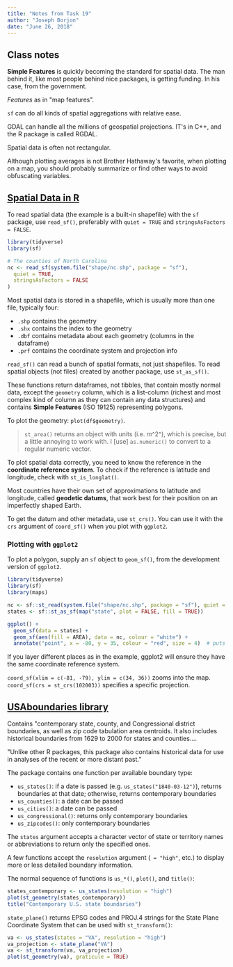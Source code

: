 ```yaml
---
title: "Notes from Task 19"
author: "Joseph Borjon"
date: "June 26, 2018"
---
```


## Class notes

**Simple Features** is quickly becoming the standard for spatial data. The man behind it, like most people behind nice packages, is getting funding. In his case, from the government.

*Features* as in "map features".

`sf` can do all kinds of spatial aggregations with relative ease.

GDAL can handle all the millions of geospatial projections. IT's in C++, and the R package is called RGDAL.

Spatial data is often not rectangular.

Although plotting averages is not Brother Hathaway's favorite, when plotting on a map, you should probably summarize or find other ways to avoid obfuscating variables.



## [Spatial Data in R](https://byuistats.github.io/M335/spatial_reading.html)

To read spatial data (the example is a built-in shapefile) with the `sf` package, use `read_sf()`, preferably with `quiet = TRUE` and `stringsAsFactors = FALSE`.

```r
library(tidyverse)
library(sf)

# The counties of North Carolina
nc <- read_sf(system.file("shape/nc.shp", package = "sf"), 
  quiet = TRUE,  
  stringsAsFactors = FALSE
)
```

Most spatial data is stored in a shapefile, which is usually more than one file, typically four:

  * `.shp` contains the geometry
  * `.shx` contains the index to the geometry
  * `.dbf` contains metadata about each geometry (columns in the dataframe)
  * `.prf` contains the coordinate system and projection info

`read_sf()` can read a bunch of spatial formats, not just shapefiles. To read spatial objects (not files) created by another package, use `st_as_sf()`.

These functions return dataframes, not tibbles, that contain mostly normal data, except the `geometry` column, which is a list-column (richest and most complex kind of column as they can contain any data structures) and contains **Simple Features** (ISO 19125) representing polygons.

To plot the geometry: `plot(df$geometry)`.

> `st_area()` returns an object with units (i.e. *m*^2^), which is precise, but a little annoying to work with. I [use]  `as.numeric()` to convert to a regular numeric vector.

To plot spatial data correctly, you need to know the reference in the **coordinate reference system**. To check if the reference is latitude and longitude, check with `st_is_longlat()`.

Most countries have their own set of approximations to latitude and longitude, called **geodetic datums**, that work best for their position on an imperfectly shaped Earth.

To get the datum and other metadata, use `st_crs()`. You can use it with the `crs` argument of `coord_sf()` when you plot with `ggplot2`.

### Plotting with `ggplot2`

To plot a polygon, supply an `sf` object to `geom_sf()`, from the development version of `ggplot2`.

```r
library(tidyverse)
library(sf)
library(maps)

nc <- sf::st_read(system.file("shape/nc.shp", package = "sf"), quiet = TRUE)
states <- sf::st_as_sf(map("state", plot = FALSE, fill = TRUE))

ggplot() +
  geom_sf(data = states) +
  geom_sf(aes(fill = AREA), data = nc, colour = "white") +
  annotate("point", x = -80, y = 35, colour = "red", size = 4)  # puts a dot on the map
```

If you layer different places as in the example, ggplot2 will ensure they have the same coordinate reference system.

`coord_sf(xlim = c(-81, -79), ylim = c(34, 36))` zooms into the map. `coord_sf(crs = st_crs(102003))` specifies a specific projection.



## [USAboundaries library](https://github.com/ropensci/USAboundaries)

Contains "contemporary state, county, and Congressional district boundaries, as well as zip code tabulation area centroids. It also includes historical boundaries from 1629 to 2000 for states and counties....

"Unlike other R packages, this package also contains historical data for use in analyses of the recent or more distant past."

The package contains one function per available boundary type:

  * `us_states()`: if a date is passed (e.g. `us_states("1840-03-12")`), returns boundaries at that date; otherwise, returns contemporary boundaries
  * `us_counties()`: a date can be passed
  * `us_cities()`: a date can be passed
  * `us_congressional()`: returns only contemporary boundaries
  * `us_zipcodes()`: only contemporary boundaries

The `states` argument accepts a character vector of state or territory names or abbreviations to return only the specified ones.

A few functions accept the `resolution` argument (` = "high"`, etc.) to display more or less detailed boundary information.

The normal sequence of functions is `us_*()`, `plot()`, and `title()`:

```r
states_contemporary <- us_states(resolution = "high")
plot(st_geometry(states_contemporary))
title("Contemporary U.S. state boundaries")
```

`state_plane()` returns EPSG codes and PROJ.4 strings for the State Plane Coordinate System that can be used with `st_transform()`:

```r
va <- us_states(states = "VA", resolution = "high")
va_projection <- state_plane("VA")
va <- st_transform(va, va_projection)
plot(st_geometry(va), graticule = TRUE)
```
